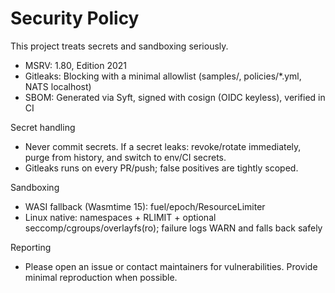 # Security Policy

This project treats secrets and sandboxing seriously.

- MSRV: 1.80, Edition 2021
- Gitleaks: Blocking with a minimal allowlist (samples/, policies/*.yml, NATS localhost)
- SBOM: Generated via Syft, signed with cosign (OIDC keyless), verified in CI

Secret handling
- Never commit secrets. If a secret leaks: revoke/rotate immediately, purge from history, and switch to env/CI secrets.
- Gitleaks runs on every PR/push; false positives are tightly scoped.

Sandboxing
- WASI fallback (Wasmtime 15): fuel/epoch/ResourceLimiter
- Linux native: namespaces + RLIMIT + optional seccomp/cgroups/overlayfs(ro); failure logs WARN and falls back safely

Reporting
- Please open an issue or contact maintainers for vulnerabilities. Provide minimal reproduction when possible.
